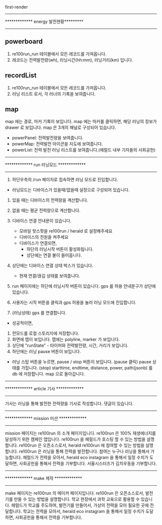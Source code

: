 
first-render

************************************* 
************* energy 발전현황********* 
************************************* 

## powerboard
1. re100run_run 테이블에서 모든 레코드를 가져옵니다. 
2. 레코드는 전력발전량(wh), 러닝시간(hh:mm), 러닝거리(km) 입니다.

## recordList 
1. re100run_run 테이블에서 모든 레코드를 가져옵니다.
2. 러닝 리스트 로서, 각 러너의 기록을 보여줍니다. 

## map
 map 에는 경로, 마커 기록이 보입니다. 
 map 에는 마커를 클릭하면, 해당 러닝의 정보가 drawer 로 보입니다.
 map 은 3개의 패널로 구성되어 있습니다. 
  - powerPanel: 전력발전량을 보여줍니다. 
  - powerMap: 전력발전 아이콘을 지도에 보여줍니다. 
  - powerList: 전력 발전 러닝 리스트를 보여줍니다.(헤럴드 내부 기자들의 사회공헌)



************************************* 
************* run 러닝모드 ************* 
************************************* 


1. 하단우측의 /run 페이지로 접속하면 러닝 모드로 진입합니다.

- 러닝모드는 디바이스가 있을때/없을때 설정으로 구성되어 있습니다.
 1. 있을 때는 디바이스의 전력량을 계산합니다. 
 2. 없을 때는 평균 전력량으로 계산합니다. 

1. 디바이스 연결 안내문이 있습니다. 
   
    - 모바일 핫스팟을 re100run / herald 로 설정해주세요
    - 디바이스의 전원을 켜주세요 
    - 디바이스가 연결되면, 
      - 하단의 러닝시작 버튼이 활성화됩니다.
      - 상단에는 연결 불이 들어옵니다. 
  

3. 상단에는 디바이스 연결 상태 박스가 있습니다. 
    - 현재 연결/끊김 상태를 보여줍니다.
    
3. run 페이지에는 하단에 러닝시작 버튼이 있습니다. 
   gps 를 허용 안내문구가 상단에 있습니다. 

4. 사용자는 시작 버튼을 클릭과 gps 허용을 눌러 러닝 모드에 진입합니다. 

5. (러닝상태)
  gps 를 연결합니다. 
  - 성공적이면,
   1. 런모드를 로컬 스토리지에 저장합니다. 
   3. 화면에 맵이 보입니다. 맵에는  polyline, marker 가 보입니다.
   4. 상단에 "runState" - 타이머와 전력발전량, 시간, 거리가 보입니다. 
   5. 하단에는 러닝 pause 버튼이 보입니다.
   
  - 러닝 스탑 버튼을 누르면, pause / stop 버튼이 보입니다.
 (pause 클릭)
  pause 상태를 가집니다.
 (stop)
 starttime, endtime, distance, power, path(jsonb) 를 db 에 저장합니다. 
 map 으로 돌아갑니다. 
 


************************************* 
************* article 기사 ************* 
************************************* 
기사는 러닝을 통해 발전한 전력량을 기사로 작성합니다. 댓글이 있습니다. 



************************************* 
************* mission 미션 ************* 
************************************* 
mission 페이지는 re100run 의 소개 페이지입니다.
re100run 은 100% 재생에너지를 달성하기 위한 캠페인 앱입니다. 
re100run 을 헤럴드가 호스팅 할 수 있는 방법을 설명합니다. 
re100run 은 오픈소스로서, herald re100run 에 참여할 수 있는 방법을 설명합니다.
re100run 은 러닝을 통해 전력을 발전합니다.
참여는 누구나 러닝을 통해서 가능합니다. 
헤럴드가 전력을 모아서, herald eco instagram 을 통해서 일정 수치가 도달하면, 
사회공헌을 통해서 전력을 기부합니다.
서울시스터즈가 김치우동을 기부합니다. 


************************************* 
************* make 제작 ************* 
************************************* 
make 페이지는 re100run 의 메이커 페이지입니다.
re100run 은 오픈소스로서, 발전기를 만들 수 있는 방법을 설명합니다. 
학교 현장에서 과학 교육으로 활용할 수 있습니다. 
헤럴드가 학교를 주도하여, 발전기를 만들어서, 가상의 전력을 모아 필요한 곳에 전달합니다.
학교는 전력을 모아서, herald eco instagram 을 통해서 일정 수치가 도달하면,
사회공헌을 통해서 전력을 기부합니다.


   
 